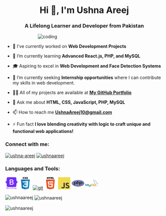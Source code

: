 <h1 align="center">
<!--   <img src="https://github.com/UshnaAreej/UshnaAreej/blob/main/Banner_Profile.png" alt="Banner" style="width:100%" /> -->
</h1>

<h1 align="center">Hi 👋, I'm Ushna Areej</h1>
<h3 align="center"><strong>A Lifelong Learner and Developer from Pakistan</strong></h3>

<img align="right" alt="coding" width="400px" src="https://camo.githubusercontent.com/800e1ce79aaa78d4e4d5eb324dfb2a8bb0164a42c6a2f6e636692bcc3f9480d4/68747470733a2f2f63646e2e686173686e6f64652e636f6d2f7265732f686173686e6f64652f696d6167652f75706c6f61642f76313638313536323530383336352f6b39367a307833566a2e676966">

<br>

- 🔭 I’ve currently worked on <strong>Web Development Projects</strong>

- 🌱 I’m currently learning <strong>Advanced React.js, PHP, and MySQL</strong>

- 🎓 Aspiring to excel in <strong>Web Development and Face Detection Systems</strong>

- 👀 I’m currently seeking <strong>Internship opportunities</strong> where I can contribute my skills in web development.

- 👨‍💻 All of my projects are available at <a href="https://github.com/UshnaAreej"><strong>My GitHub Portfolio</strong></a>

- 💬 Ask me about <strong>HTML, CSS, JavaScript, PHP, MySQL</strong>

- 📫 How to reach me <strong>UshnaAreej10@gmail.com</strong>

- ⚡ Fun fact <strong>I love blending creativity with logic to craft unique and functional web applications!</strong>

<h3 align="left"><strong>Connect with me:</strong></h3>
<p align="left">
<a href="https://www.linkedin.com/in/ushna-a-b93588289/" target="blank"><img align="center" src="https://raw.githubusercontent.com/rahuldkjain/github-profile-readme-generator/master/src/images/icons/Social/linked-in-alt.svg" alt="ushna-areej" height="30" width="40" /></a>
<a href="https://www.hackerrank.com/profile/ushnaareej10" target="_blank"><img align="center" src="https://raw.githubusercontent.com/rahuldkjain/github-profile-readme-generator/master/src/images/icons/Social/hackerrank.svg" alt="ushnaareej" height="30" width="40" /></a>
</p>

<h3 align="left"><strong>Languages and Tools:</strong></h3>
<p align="left">
  <a href="https://getbootstrap.com" target="_blank" rel="noreferrer"><img src="https://raw.githubusercontent.com/devicons/devicon/master/icons/bootstrap/bootstrap-plain-wordmark.svg" alt="bootstrap" width="40" height="40"/></a>
  <a href="https://www.w3schools.com/css/" target="_blank" rel="noreferrer"><img src="https://raw.githubusercontent.com/devicons/devicon/master/icons/css3/css3-original-wordmark.svg" alt="css3" width="40" height="40"/></a>
  <a href="https://git-scm.com/" target="_blank" rel="noreferrer"><img src="https://www.vectorlogo.zone/logos/git-scm/git-scm-icon.svg" alt="git" width="40" height="40"/></a>
  <a href="https://www.w3.org/html/" target="_blank" rel="noreferrer"><img src="https://raw.githubusercontent.com/devicons/devicon/master/icons/html5/html5-original-wordmark.svg" alt="html5" width="40" height="40"/></a>
  <a href="https://developer.mozilla.org/en-US/docs/Web/JavaScript" target="_blank" rel="noreferrer"><img src="https://raw.githubusercontent.com/devicons/devicon/master/icons/javascript/javascript-original.svg" alt="javascript" width="40" height="40"/></a>
  <a href="https://www.php.net" target="_blank" rel="noreferrer"><img src="https://raw.githubusercontent.com/devicons/devicon/master/icons/php/php-original.svg" alt="php" width="40" height="40"/></a>
  <a href="https://www.mysql.com/" target="_blank" rel="noreferrer"><img src="https://raw.githubusercontent.com/devicons/devicon/master/icons/mysql/mysql-original-wordmark.svg" alt="mysql" width="40" height="40"/></a>
</p>

<p><img align="left" src="https://github-readme-stats.vercel.app/api/top-langs?username=ushnaareej&show_icons=true&locale=en&layout=compact" alt="ushnaareej" /></p>

<p>&nbsp;<img align="center" src="https://github-readme-stats.vercel.app/api?username=ushnaareej&show_icons=true&locale=en" alt="ushnaareej" /></p>

<p><img align="center" src="https://github-readme-streak-stats.herokuapp.com/?user=ushnaareej&" alt="ushnaareej" /></p>
